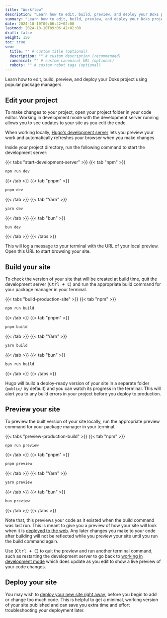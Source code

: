 ```yaml
---
title: "Workflow"
description: "Learn how to edit, build, preview, and deploy your Doks project using popular package managers."
summary: "Learn how to edit, build, preview, and deploy your Doks project using popular package managers."
date: 2024-10-10T09:06:42+02:00
lastmod: 2024-10-10T09:06:42+02:00
draft: false
weight: 150
toc: true
seo:
  title: "" # custom title (optional)
  description: "" # custom description (recommended)
  canonical: "" # custom canonical URL (optional)
  robots: "" # custom robot tags (optional)
---
```

Learn how to edit, build, preview, and deploy your Doks project using popular package managers.

## Edit your project

To make changes to your project, open your project folder in your code editor. Working in development mode with the development server running allows you to see updates to your site as you edit the code.

When working locally, [Hugo's development server](https://gohugo.io/commands/hugo_server/) lets you preview your work and automatically refreshes your browser when you make changes.

Inside your project directory, run the following command to start the development server:

{{< tabs "start-development-server" >}}
{{< tab "npm" >}}

```bash
npm run dev
```

{{< /tab >}}
{{< tab "pnpm" >}}

```bash
pnpm dev
```

{{< /tab >}}
{{< tab "Yarn" >}}

```bash
yarn dev
```

{{< /tab >}}
{{< tab "bun" >}}

```bash
bun dev
```

{{< /tab >}}
{{< /tabs >}}

This will log a message to your terminal with the URL of your local preview. Open this URL to start browsing your site.

## Build your site

To check the version of your site that will be created at build time, quit the development server (<kbd>Ctrl + C</kbd>) and run the appropriate build command for your package manager in your terminal.

{{< tabs "build-production-site" >}}
{{< tab "npm" >}}

```bash
npm run build
```

{{< /tab >}}
{{< tab "pnpm" >}}

```bash
pnpm build
```

{{< /tab >}}
{{< tab "Yarn" >}}

```bash
yarn build
```

{{< /tab >}}
{{< tab "bun" >}}

```bash
bun run build
```

{{< /tab >}}
{{< /tabs >}}

Hugo will build a deploy-ready version of your site in a separate folder (`public/` by default) and you can watch its progress in the terminal. This will alert you to any build errors in your project before you deploy to production.

## Preview your site

To preview the built version of your site locally, run the appropriate preview command for your package manager in your terminal.

{{< tabs "preview-production-build" >}}
{{< tab "npm" >}}

```bash
npm run preview
```

{{< /tab >}}
{{< tab "pnpm" >}}

```bash
pnpm preview
```

{{< /tab >}}
{{< tab "Yarn" >}}

```bash
yarn preview
```

{{< /tab >}}
{{< tab "bun" >}}

```bash
bun preview
```

{{< /tab >}}
{{< /tabs >}}

Note that, this previews your code as it existed when the build command was last run. This is meant to give you a preview of how your site will look when it is [deployed to the web](#deploy-your-site). Any later changes you make to your code after building will not be reflected while you preview your site until you run the build command again.

Use (<kbd>Ctrl + C</kbd>) to quit the preview and run another terminal command, such as restarting the development server to go back to [working in development mode](#edit-your-project) which does update as you edit to show a live preview of your code changes.

## Deploy your site

You may wish to [deploy your new site right away](https://docs.thulite.io/guides/deploy/), before you begin to add or change too much code. This is helpful to get a minimal, working version of your site published and can save you extra time and effort troubleshooting your deployment later.

